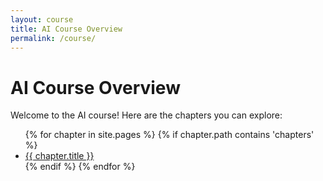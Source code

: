 ```yaml
---
layout: course
title: AI Course Overview
permalink: /course/
---
```


# AI Course Overview

Welcome to the AI course! Here are the chapters you can explore:

<ul>
  {% for chapter in site.pages %}
    {% if chapter.path contains 'chapters' %}
      <li><a href="{{ chapter.url | relative_url }}">{{ chapter.title }}</a></li>
    {% endif %}
  {% endfor %}
</ul>
